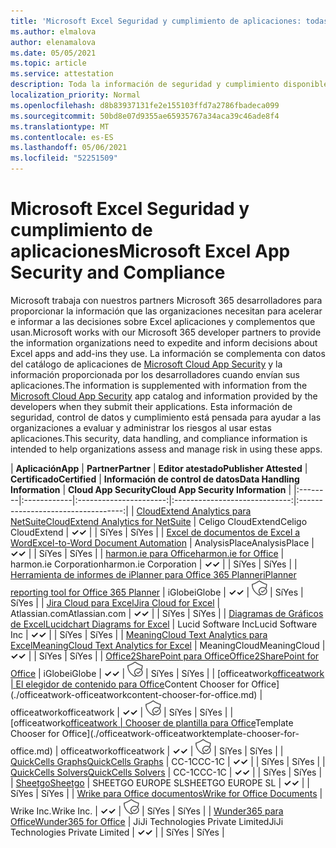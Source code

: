 ```yaml
---
title: 'Microsoft Excel Seguridad y cumplimiento de aplicaciones: todas las aplicaciones'
ms.author: elmalova
author: elenamalova
ms.date: 05/05/2021
ms.topic: article
ms.service: attestation
description: Toda la información de seguridad y cumplimiento disponible para todas Microsoft Excel aplicaciones.
localization_priority: Normal
ms.openlocfilehash: d8b83937131fe2e155103ffd7a2786fbadeca099
ms.sourcegitcommit: 50bd8e07d9355ae65935767a34aca39c46ade8f4
ms.translationtype: MT
ms.contentlocale: es-ES
ms.lasthandoff: 05/06/2021
ms.locfileid: "52251509"
---
```

# <a name="microsoft-excel-app-security-and-compliance"></a><span data-ttu-id="2b412-103">Microsoft Excel Seguridad y cumplimiento de aplicaciones</span><span class="sxs-lookup"><span data-stu-id="2b412-103">Microsoft Excel App Security and Compliance</span></span>

<span data-ttu-id="2b412-104">Microsoft trabaja con nuestros partners Microsoft 365 desarrolladores para proporcionar la información que las organizaciones necesitan para acelerar e informar a las decisiones sobre Excel aplicaciones y complementos que usan.</span><span class="sxs-lookup"><span data-stu-id="2b412-104">Microsoft works with our Microsoft 365 developer partners to provide the information organizations need to expedite and inform decisions about Excel apps and add-ins they use.</span></span> <span data-ttu-id="2b412-105">La información se complementa con datos del catálogo de aplicaciones de [Microsoft Cloud App Security](https://www.microsoft.com/en-us/enterprise-mobility-security/cloud-app-security) y la información proporcionada por los desarrolladores cuando envían sus aplicaciones.</span><span class="sxs-lookup"><span data-stu-id="2b412-105">The information is supplemented with information from the [Microsoft Cloud App Security](https://www.microsoft.com/en-us/enterprise-mobility-security/cloud-app-security) app catalog and information provided by the developers when they submit their applications.</span></span> <span data-ttu-id="2b412-106">Esta información de seguridad, control de datos y cumplimiento está pensada para ayudar a las organizaciones a evaluar y administrar los riesgos al usar estas aplicaciones.</span><span class="sxs-lookup"><span data-stu-id="2b412-106">This security, data handling, and compliance information is intended to help organizations assess and manage risk in using these apps.</span></span>

| <span data-ttu-id="2b412-107">**Aplicación**</span><span class="sxs-lookup"><span data-stu-id="2b412-107">**App**</span></span> | <span data-ttu-id="2b412-108">**Partner**</span><span class="sxs-lookup"><span data-stu-id="2b412-108">**Partner**</span></span> | <span data-ttu-id="2b412-109">**Editor atestado**</span><span class="sxs-lookup"><span data-stu-id="2b412-109">**Publisher Attested**</span></span> | <span data-ttu-id="2b412-110">**Certificado**</span><span class="sxs-lookup"><span data-stu-id="2b412-110">**Certified**</span></span> | <span data-ttu-id="2b412-111">**Información de control de datos**</span><span class="sxs-lookup"><span data-stu-id="2b412-111">**Data Handling Information**</span></span> | <span data-ttu-id="2b412-112">**Cloud App Security**</span><span class="sxs-lookup"><span data-stu-id="2b412-112">**Cloud App Security Information**</span></span> |
|:--------|:------------|:----------------------:|:-----------------------------:|:----------------------------------:|
| [<span data-ttu-id="2b412-113">CloudExtend Analytics para NetSuite</span><span class="sxs-lookup"><span data-stu-id="2b412-113">CloudExtend Analytics for NetSuite</span></span>](./celigo-cloudextend-analytics-for-netsuite.md) | <span data-ttu-id="2b412-114">Celigo CloudExtend</span><span class="sxs-lookup"><span data-stu-id="2b412-114">Celigo CloudExtend</span></span> | <span data-ttu-id="2b412-115">**✓**</span><span class="sxs-lookup"><span data-stu-id="2b412-115">**✓**</span></span> |  | <span data-ttu-id="2b412-116">Sí</span><span class="sxs-lookup"><span data-stu-id="2b412-116">Yes</span></span> | <span data-ttu-id="2b412-117">Sí</span><span class="sxs-lookup"><span data-stu-id="2b412-117">Yes</span></span> |
| [<span data-ttu-id="2b412-118">Excel de documentos de Excel a Word</span><span class="sxs-lookup"><span data-stu-id="2b412-118">Excel-to-Word Document Automation</span></span>](./analysisplace-excel-to-word-document-automation.md) | <span data-ttu-id="2b412-119">AnalysisPlace</span><span class="sxs-lookup"><span data-stu-id="2b412-119">AnalysisPlace</span></span> | <span data-ttu-id="2b412-120">**✓**</span><span class="sxs-lookup"><span data-stu-id="2b412-120">**✓**</span></span> |  | <span data-ttu-id="2b412-121">Sí</span><span class="sxs-lookup"><span data-stu-id="2b412-121">Yes</span></span> | <span data-ttu-id="2b412-122">Sí</span><span class="sxs-lookup"><span data-stu-id="2b412-122">Yes</span></span> |
| [<span data-ttu-id="2b412-123">harmon.ie para Office</span><span class="sxs-lookup"><span data-stu-id="2b412-123">harmon.ie for Office</span></span>](./harmonie-corporation-for-office.md) | <span data-ttu-id="2b412-124">harmon.ie Corporation</span><span class="sxs-lookup"><span data-stu-id="2b412-124">harmon.ie Corporation</span></span> | <span data-ttu-id="2b412-125">**✓**</span><span class="sxs-lookup"><span data-stu-id="2b412-125">**✓**</span></span> |  | <span data-ttu-id="2b412-126">Sí</span><span class="sxs-lookup"><span data-stu-id="2b412-126">Yes</span></span> | <span data-ttu-id="2b412-127">Sí</span><span class="sxs-lookup"><span data-stu-id="2b412-127">Yes</span></span> |
| [<span data-ttu-id="2b412-128">Herramienta de informes de iPlanner para Office 365 Planner</span><span class="sxs-lookup"><span data-stu-id="2b412-128">iPlanner reporting tool for Office 365 Planner</span></span>](./iglobe-iplanner-reporting-tool-for-office-365-planner.md) | <span data-ttu-id="2b412-129">iGlobe</span><span class="sxs-lookup"><span data-stu-id="2b412-129">iGlobe</span></span> | <span data-ttu-id="2b412-130">**✓**</span><span class="sxs-lookup"><span data-stu-id="2b412-130">**✓**</span></span> | <img alt="Certified application badge" src="../media/certified-badge.png" height="25" width="25" /> | <span data-ttu-id="2b412-131">Sí</span><span class="sxs-lookup"><span data-stu-id="2b412-131">Yes</span></span> | <span data-ttu-id="2b412-132">Sí</span><span class="sxs-lookup"><span data-stu-id="2b412-132">Yes</span></span> |
| [<span data-ttu-id="2b412-133">Jira Cloud para Excel</span><span class="sxs-lookup"><span data-stu-id="2b412-133">Jira Cloud for Excel</span></span>](./atlassiancom-jira-cloud-for-excel.md) | <span data-ttu-id="2b412-134">Atlassian.com</span><span class="sxs-lookup"><span data-stu-id="2b412-134">Atlassian.com</span></span> | <span data-ttu-id="2b412-135">**✓**</span><span class="sxs-lookup"><span data-stu-id="2b412-135">**✓**</span></span> |  | <span data-ttu-id="2b412-136">Sí</span><span class="sxs-lookup"><span data-stu-id="2b412-136">Yes</span></span> | <span data-ttu-id="2b412-137">Sí</span><span class="sxs-lookup"><span data-stu-id="2b412-137">Yes</span></span> |
| [<span data-ttu-id="2b412-138">Diagramas de Gráficos de Excel</span><span class="sxs-lookup"><span data-stu-id="2b412-138">Lucidchart Diagrams for Excel</span></span>](./lucid-software-inc-lucidchart-diagrams-for-excel.md) | <span data-ttu-id="2b412-139">Lucid Software Inc</span><span class="sxs-lookup"><span data-stu-id="2b412-139">Lucid Software Inc</span></span> | <span data-ttu-id="2b412-140">**✓**</span><span class="sxs-lookup"><span data-stu-id="2b412-140">**✓**</span></span> |  | <span data-ttu-id="2b412-141">Sí</span><span class="sxs-lookup"><span data-stu-id="2b412-141">Yes</span></span> | <span data-ttu-id="2b412-142">Sí</span><span class="sxs-lookup"><span data-stu-id="2b412-142">Yes</span></span> |
| [<span data-ttu-id="2b412-143">MeaningCloud Text Analytics para Excel</span><span class="sxs-lookup"><span data-stu-id="2b412-143">MeaningCloud Text Analytics for Excel</span></span>](./meaningcloud-text-analytics-for-excel.md) | <span data-ttu-id="2b412-144">MeaningCloud</span><span class="sxs-lookup"><span data-stu-id="2b412-144">MeaningCloud</span></span> | <span data-ttu-id="2b412-145">**✓**</span><span class="sxs-lookup"><span data-stu-id="2b412-145">**✓**</span></span> |  | <span data-ttu-id="2b412-146">Sí</span><span class="sxs-lookup"><span data-stu-id="2b412-146">Yes</span></span> | <span data-ttu-id="2b412-147">Sí</span><span class="sxs-lookup"><span data-stu-id="2b412-147">Yes</span></span> |
| [<span data-ttu-id="2b412-148">Office2SharePoint para Office</span><span class="sxs-lookup"><span data-stu-id="2b412-148">Office2SharePoint for Office</span></span>](./iglobe-office2sharepoint-for-office.md) | <span data-ttu-id="2b412-149">iGlobe</span><span class="sxs-lookup"><span data-stu-id="2b412-149">iGlobe</span></span> | <span data-ttu-id="2b412-150">**✓**</span><span class="sxs-lookup"><span data-stu-id="2b412-150">**✓**</span></span> | <img alt="Certified application badge" src="../media/certified-badge.png" height="25" width="25" /> | <span data-ttu-id="2b412-151">Sí</span><span class="sxs-lookup"><span data-stu-id="2b412-151">Yes</span></span> | <span data-ttu-id="2b412-152">Sí</span><span class="sxs-lookup"><span data-stu-id="2b412-152">Yes</span></span> |
| <span data-ttu-id="2b412-153">[officeatwork</span><span class="sxs-lookup"><span data-stu-id="2b412-153">[officeatwork</span></span> | <span data-ttu-id="2b412-154">El elegidor de contenido para Office](./officeatwork-officeatworkcontent-chooser-for-office.md)</span><span class="sxs-lookup"><span data-stu-id="2b412-154">Content Chooser for Office](./officeatwork-officeatworkcontent-chooser-for-office.md)</span></span> | <span data-ttu-id="2b412-155">officeatwork</span><span class="sxs-lookup"><span data-stu-id="2b412-155">officeatwork</span></span> | <span data-ttu-id="2b412-156">**✓**</span><span class="sxs-lookup"><span data-stu-id="2b412-156">**✓**</span></span> | <img alt="Certified application badge" src="../media/certified-badge.png" height="25" width="25" /> | <span data-ttu-id="2b412-157">Sí</span><span class="sxs-lookup"><span data-stu-id="2b412-157">Yes</span></span> | <span data-ttu-id="2b412-158">Sí</span><span class="sxs-lookup"><span data-stu-id="2b412-158">Yes</span></span> |
| <span data-ttu-id="2b412-159">[officeatwork</span><span class="sxs-lookup"><span data-stu-id="2b412-159">[officeatwork</span></span> | <span data-ttu-id="2b412-160">Chooser de plantilla para Office](./officeatwork-officeatworktemplate-chooser-for-office.md)</span><span class="sxs-lookup"><span data-stu-id="2b412-160">Template Chooser for Office](./officeatwork-officeatworktemplate-chooser-for-office.md)</span></span> | <span data-ttu-id="2b412-161">officeatwork</span><span class="sxs-lookup"><span data-stu-id="2b412-161">officeatwork</span></span> | <span data-ttu-id="2b412-162">**✓**</span><span class="sxs-lookup"><span data-stu-id="2b412-162">**✓**</span></span> | <img alt="Certified application badge" src="../media/certified-badge.png" height="25" width="25" /> | <span data-ttu-id="2b412-163">Sí</span><span class="sxs-lookup"><span data-stu-id="2b412-163">Yes</span></span> | <span data-ttu-id="2b412-164">Sí</span><span class="sxs-lookup"><span data-stu-id="2b412-164">Yes</span></span> |
| [<span data-ttu-id="2b412-165">QuickCells Graphs</span><span class="sxs-lookup"><span data-stu-id="2b412-165">QuickCells Graphs</span></span>](./cc-1c-quickcells-graphs.md) | <span data-ttu-id="2b412-166">CC-1C</span><span class="sxs-lookup"><span data-stu-id="2b412-166">CC-1C</span></span> | <span data-ttu-id="2b412-167">**✓**</span><span class="sxs-lookup"><span data-stu-id="2b412-167">**✓**</span></span> |  | <span data-ttu-id="2b412-168">Sí</span><span class="sxs-lookup"><span data-stu-id="2b412-168">Yes</span></span> | <span data-ttu-id="2b412-169">Sí</span><span class="sxs-lookup"><span data-stu-id="2b412-169">Yes</span></span> |
| [<span data-ttu-id="2b412-170">QuickCells Solvers</span><span class="sxs-lookup"><span data-stu-id="2b412-170">QuickCells Solvers</span></span>](./cc-1c-quickcells-solvers.md) | <span data-ttu-id="2b412-171">CC-1C</span><span class="sxs-lookup"><span data-stu-id="2b412-171">CC-1C</span></span> | <span data-ttu-id="2b412-172">**✓**</span><span class="sxs-lookup"><span data-stu-id="2b412-172">**✓**</span></span> |  | <span data-ttu-id="2b412-173">Sí</span><span class="sxs-lookup"><span data-stu-id="2b412-173">Yes</span></span> | <span data-ttu-id="2b412-174">Sí</span><span class="sxs-lookup"><span data-stu-id="2b412-174">Yes</span></span> |
| [<span data-ttu-id="2b412-175">Sheetgo</span><span class="sxs-lookup"><span data-stu-id="2b412-175">Sheetgo</span></span>](./sheetgo-europe-sl.md) | <span data-ttu-id="2b412-176">SHEETGO EUROPE SL</span><span class="sxs-lookup"><span data-stu-id="2b412-176">SHEETGO EUROPE SL</span></span> | <span data-ttu-id="2b412-177">**✓**</span><span class="sxs-lookup"><span data-stu-id="2b412-177">**✓**</span></span> |  | <span data-ttu-id="2b412-178">Sí</span><span class="sxs-lookup"><span data-stu-id="2b412-178">Yes</span></span> | <span data-ttu-id="2b412-179">Sí</span><span class="sxs-lookup"><span data-stu-id="2b412-179">Yes</span></span> |
| [<span data-ttu-id="2b412-180">Wrike para Office documentos</span><span class="sxs-lookup"><span data-stu-id="2b412-180">Wrike for Office Documents</span></span>](./wrike-inc-for-office-documents.md) | <span data-ttu-id="2b412-181">Wrike Inc.</span><span class="sxs-lookup"><span data-stu-id="2b412-181">Wrike Inc.</span></span> | <span data-ttu-id="2b412-182">**✓**</span><span class="sxs-lookup"><span data-stu-id="2b412-182">**✓**</span></span> | <img alt="Certified application badge" src="../media/certified-badge.png" height="25" width="25" /> | <span data-ttu-id="2b412-183">Sí</span><span class="sxs-lookup"><span data-stu-id="2b412-183">Yes</span></span> | <span data-ttu-id="2b412-184">Sí</span><span class="sxs-lookup"><span data-stu-id="2b412-184">Yes</span></span> |
| [<span data-ttu-id="2b412-185">Wunder365 para Office</span><span class="sxs-lookup"><span data-stu-id="2b412-185">Wunder365 for Office</span></span>](./jiji-technologies-private-limited-wunder365-for-office.md) | <span data-ttu-id="2b412-186">JiJi Technologies Private Limited</span><span class="sxs-lookup"><span data-stu-id="2b412-186">JiJi Technologies Private Limited</span></span> | <span data-ttu-id="2b412-187">**✓**</span><span class="sxs-lookup"><span data-stu-id="2b412-187">**✓**</span></span> |  | <span data-ttu-id="2b412-188">Sí</span><span class="sxs-lookup"><span data-stu-id="2b412-188">Yes</span></span> | <span data-ttu-id="2b412-189">Sí</span><span class="sxs-lookup"><span data-stu-id="2b412-189">Yes</span></span> |
